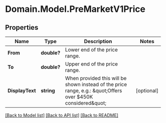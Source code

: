 # Domain.Model.PreMarketV1Price
## Properties

Name | Type | Description | Notes
------------ | ------------- | ------------- | -------------
**From** | **double?** | Lower end of the price range. | 
**To** | **double?** | Upper end of the price range. | 
**DisplayText** | **string** | When provided this will be shown instead of the price range, e.g.: \&quot;Offers over $450K considered\&quot; | [optional] 

[[Back to Model list]](../README.md#documentation-for-models) [[Back to API list]](../README.md#documentation-for-api-endpoints) [[Back to README]](../README.md)

